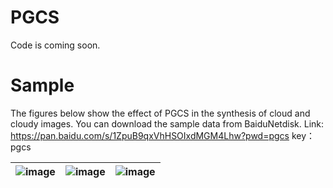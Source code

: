# PGCS
Code is coming soon.
# Sample
The figures below show the effect of PGCS in the synthesis of cloud  and cloudy images. You can download the sample data from BaiduNetdisk. Link: https://pan.baidu.com/s/1ZpuB9qxVhHSOIxdMGM4Lhw?pwd=pgcs key：pgcs

|![image](https://github.com/user-attachments/assets/c2bf4141-c0a4-441b-ac2c-edaa7a24a327)|![image](https://github.com/user-attachments/assets/e25000b3-619d-4a20-b182-ba0a7837385f)|![image](https://github.com/user-attachments/assets/e0428cb9-fd6e-4640-a1df-6078f04dd3ca)|
|-----------------------------|-----------------------------|-----------------------------|

